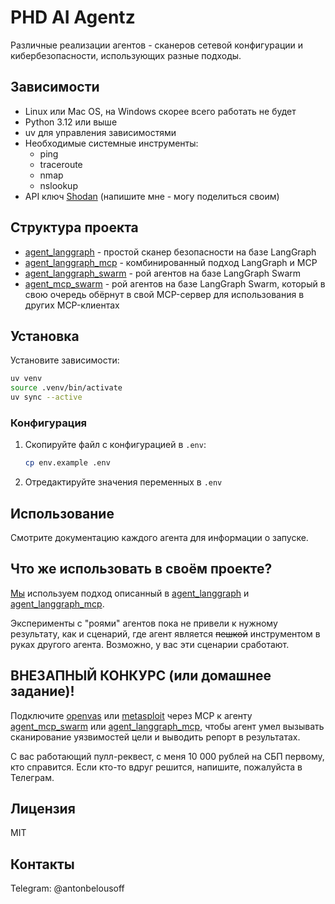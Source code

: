 # PHD AI Agentz

Различные реализации агентов - сканеров сетевой конфигурации и кибербезопасности, использующих разные подходы.

## Зависимости

- Linux или Mac OS, на Windows скорее всего работать не будет
- Python 3.12 или выше
- uv для управления зависимостями
- Необходимые системные инструменты:
  - ping
  - traceroute
  - nmap
  - nslookup
- API ключ [Shodan](https://shodan.io) (напишите мне - могу поделиться своим)

## Структура проекта

* [agent_langgraph](agent_langgraph/) - простой сканер безопасности на базе LangGraph
* [agent_langgraph_mcp](agent_langgraph_mcp/) - комбинированный подход LangGraph и MCP
* [agent_langgraph_swarm](agent_langgraph_swarm/) - рой агентов на базе LangGraph Swarm
* [agent_mcp_swarm](agent_mcp_swarm/) - рой агентов на базе LangGraph Swarm, который в свою очередь обёрнут в свой MCP-сервер для использования в других MCP-клиентах

## Установка

Установите зависимости:

```bash
uv venv
source .venv/bin/activate
uv sync --active
```

### Конфигурация

1. Скопируйте файл с конфигурацией в `.env`:

      ```bash
      cp env.example .env
      ```

1. Отредактируйте значения переменных в `.env`

## Использование

Смотрите документацию каждого агента для информации о запуске.

## Что же использовать в своём проекте?

[Мы](https://киберразведка.рф) используем подход описанный в [agent_langgraph](agent_langgraph/) и [agent_langgraph_mcp](agent_langgraph_mcp/).

Эксперименты с "роями" агентов пока не привели к нужному результату, как и сценарий, где агент является ~~пешкой~~ инструментом в руках другого агента.
Возможно, у вас эти сценарии сработают.

## ВНЕЗАПНЫЙ КОНКУРС (или домашнее задание)!

Подключите [openvas](https://github.com/greenbone/openvas-scanner) или [metasploit](https://metasploit.com/) через MCP к агенту [agent_mcp_swarm](agent_mcp_swarm/) или [agent_langgraph_mcp](agent_langgraph_mcp/), чтобы агент умел вызывать сканирование уязвимостей цели и выводить репорт в результатах.

С вас работающий пулл-реквест, с меня 10 000 рублей на СБП первому, кто справится. Если кто-то вдруг решится, напишите, пожалуйста в Телеграм.

## Лицензия

MIT

## Контакты

Telegram: @antonbelousoff
